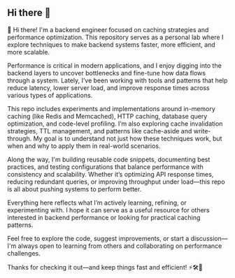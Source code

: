 ## Hi there 👋

👋 Hi there! I'm a backend engineer focused on caching strategies and performance optimization. This repository serves as a personal lab where I explore techniques to make backend systems faster, more efficient, and more scalable.

Performance is critical in modern applications, and I enjoy digging into the backend layers to uncover bottlenecks and fine-tune how data flows through a system. Lately, I’ve been working with tools and patterns that help reduce latency, lower server load, and improve response times across various types of applications.

This repo includes experiments and implementations around in-memory caching (like Redis and Memcached), HTTP caching, database query optimization, and code-level profiling. I’m also exploring cache invalidation strategies, TTL management, and patterns like cache-aside and write-through. My goal is to understand not just how these techniques work, but when and why to apply them in real-world scenarios.

Along the way, I'm building reusable code snippets, documenting best practices, and testing configurations that balance performance with consistency and scalability. Whether it’s optimizing API response times, reducing redundant queries, or improving throughput under load—this repo is all about pushing systems to perform better.

Everything here reflects what I’m actively learning, refining, or experimenting with. I hope it can serve as a useful resource for others interested in backend performance or looking for practical caching patterns.

Feel free to explore the code, suggest improvements, or start a discussion—I'm always open to learning from others and collaborating on performance challenges.

Thanks for checking it out—and keep things fast and efficient! ⚡🛠️🚀


